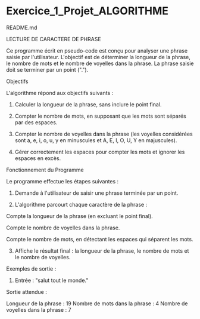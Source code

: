 # Exercice_1_Projet_ALGORITHME

README.md

LECTURE DE CARACTERE DE PHRASE

Ce programme écrit en pseudo-code est conçu pour analyser une phrase saisie par l'utilisateur.
L'objectif est de déterminer la longueur de la phrase, le nombre de mots et le nombre de voyelles dans la phrase.
La phrase saisie doit se terminer par un point (".").

Objectifs

L'algorithme répond aux objectifs suivants :

1. Calculer la longueur de la phrase, sans inclure le point final.


2. Compter le nombre de mots, en supposant que les mots sont séparés par des espaces.


3. Compter le nombre de voyelles dans la phrase (les voyelles considérées sont a, e, i, o, u, y en minuscules et A, E, I, O, U, Y en majuscules).


4. Gérer correctement les espaces pour compter les mots et ignorer les espaces en excès.



Fonctionnement du Programme

Le programme effectue les étapes suivantes :

1. Demande à l'utilisateur de saisir une phrase terminée par un point.


2. L'algorithme parcourt chaque caractère de la phrase :

Compte la longueur de la phrase (en excluant le point final).

Compte le nombre de voyelles dans la phrase.

Compte le nombre de mots, en détectant les espaces qui séparent les mots.


3. Affiche le résultat final : la longueur de la phrase, le nombre de mots et le nombre de voyelles.




Exemples de sortie :

1. Entrée : "salut tout le monde."

Sortie attendue :

Longueur de la phrase : 19
Nombre de mots dans la phrase : 4
Nombre de voyelles dans la phrase : 7
